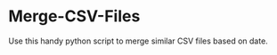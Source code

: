 Merge-CSV-Files
===============

Use this handy python script to merge similar CSV files based on date.
